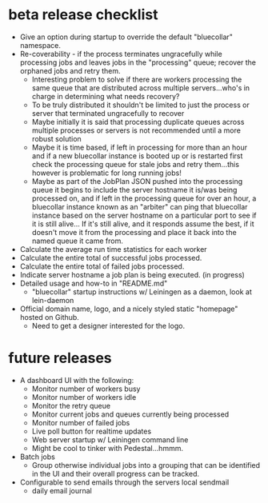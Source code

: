# beta release checklist
* Give an option during startup to override the default "bluecollar" namespace.
* Re-coverability - if the process terminates ungracefully while processing jobs 
  and leaves jobs in the "processing" queue; recover the orphaned jobs and retry them.
    * Interesting problem to solve if there are workers processing the same queue
      that are distributed across multiple servers...who's in charge in determining what needs recovery?
    * To be truly distributed it shouldn't be limited to just the process or server that terminated ungracefully
      to recover
    * Maybe initially it is said that processing duplicate queues across multiple processes or servers
      is not recommended until a more robust solution
    * Maybe it is time based, if left in processing for more than an hour and if a new
      bluecollar instance is booted up or is restarted first check the processing queue
      for stale jobs and retry them...this however is problematic for long running jobs!
    * Maybe as part of the JobPlan JSON pushed into the processing queue it begins to include the
      server hostname it is/was being processed on, and if left in the processing queue for over an hour, 
      a bluecollar instance known as an "arbiter" can ping that bluecollar instance based on the server hostname 
      on a particular port to see if it is still alive... If it's still alive, and it responds assume the best,
      if it doesn't move it from the processing and place it back into the named queue it came from.
* Calculate the average run time statistics for each worker
* Calculate the entire total of successful jobs processed.
* Calculate the entire total of failed jobs processed.
* Indicate server hostname a job plan is being executed. (in progress)
* Detailed usage and how-to in "README.md"
    * "bluecollar" startup instructions w/ Leiningen as a daemon, look at lein-daemon
* Official domain name, logo, and a nicely styled static "homepage" hosted on Github.
    * Need to get a designer interested for the logo.

# future releases
* A dashboard UI with the following:
    * Monitor number of workers busy
    * Monitor number of workers idle
    * Monitor the retry queue
    * Monitor current jobs and queues currently being processed
    * Monitor number of failed jobs
    * Live poll button for realtime updates
    * Web server startup w/ Leiningen command line
    * Might be cool to tinker with Pedestal...hmmm.
* Batch jobs
    * Group otherwise individual jobs into a grouping that can
      be identified in the UI and their overall progress can be
      tracked.
* Configurable to send emails through the servers local sendmail
    * daily email journal
